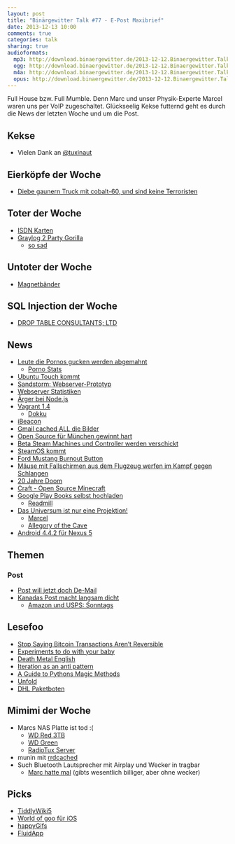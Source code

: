 ```yaml
---
layout: post
title: "Binärgewitter Talk #77 - E-Post Maxibrief"
date: 2013-12-13 10:00
comments: true
categories: talk
sharing: true
audioformats:
  mp3: http://download.binaergewitter.de/2013-12-12.Binaergewitter.Talk.77.mp3
  ogg: http://download.binaergewitter.de/2013-12-12.Binaergewitter.Talk.77.ogg
  m4a: http://download.binaergewitter.de/2013-12-12.Binaergewitter.Talk.77.m4a
  opus: http://download.binaergewitter.de/2013-12-12.Binaergewitter.Talk.77.opus
---
```

Full House bzw. Full Mumble. Denn Marc und unser Physik-Experte Marcel waren uns per VoIP zugeschaltet. Glückseelig Kekse futternd geht es durch die News der letzten Woche und um die Post.

## Kekse
- Vielen Dank an [@tuxinaut](https://twitter.com/tuxinaut)

## Eierköpfe der Woche

- [Diebe gaunern Truck mit cobalt-60, und sind keine Terroristen](http://www.washingtonpost.com/world/stolen-cobalt-60-found-in-mexico-curious-thieves-likely-doomed/2013/12/05/262ef990-5d66-11e3-8d24-31c016b976b2_story.html)

## Toter der Woche

- [ISDN Karten](http://www.heise.de/newsticker/meldung/AVM-beendet-Produktion-seines-ersten-ISDN-Profi-Controllers-2063970.html)
- [Graylog 2 Party Gorilla](http://andreas-lehr.com/blog/wp-content/uploads/2011/12/graylog.png)
    * [so sad](http://graylog2.org)

## Untoter der Woche

- [Magnetbänder](http://www.heise.de/ix/meldung/Totgesagte-leben-laenger-Magnetbaender-sterben-noch-laengst-nicht-aus-2059211.html)

## SQL Injection der Woche

- [DROP TABLE CONSULTANTS; LTD](http://opencorporates.com/companies/gb/08768324)

## News

- [Leute die Pornos gucken werden abgemahnt](http://www.gulli.com/news/22925-streaming-abmahnwelle-gericht-bewusst-getaeuscht-2013-12-10)
    * [Porno Stats](http://www.alexa.com/siteinfo/redtube.com)
- [Ubuntu Touch kommt](http://www.golem.de/news/ubuntu-touch-canonical-findet-ersten-hersteller-fuer-eigene-smartphones-1312-103310.html)
- [Sandstorm: Webserver-Prototyp](http://www.heise.de/netze/meldung/Sandstorm-Webserver-Prototyp-schlaegt-etablierte-Konkurrenz-um-Laengen-2063812.html)
- [Webserver Statistiken](http://news.netcraft.com/archives/category/web-server-survey/)
- [Ärger bei Node.js](http://www.heise.de/developer/meldung/Zoff-in-der-Node-js-Community-2061617.html)
- [Vagrant 1.4](http://www.vagrantup.com/blog/vagrant-1-4.html)
    * [Dokku](https://github.com/progrium/dokku)
- [iBeacon](http://www.tuaw.com/2013/12/04/ibeacons-will-deliver-location-based-access-to-newsstand-publica/)
- [Gmail cached ALL die Bilder](http://arstechnica.com/information-technology/2013/12/gmail-blows-up-e-mail-marketing-by-caching-all-images-on-google-servers/)
- [Open Source für München gewinnt hart](http://www.cio.co.uk/news/change-management/munich-open-source-completed-successfully/)
- [Beta Steam Machines und Controller werden verschickt](http://steamcommunity.com/groups/steamuniverse#announcements/detail/1930088300965516570)
- [SteamOS kommt](http://store.steampowered.com/livingroom/SteamOS/?l=german)
- [Ford Mustang Burnout Button](http://www.motorauthority.com/news/1088999_2015-ford-mustangs-secret-feature-is-burnout-control-exclusive)
- [Mäuse mit Fallschirmen aus dem Flugzeug werfen im Kampf gegen Schlangen](http://usnews.nbcnews.com/_news/2013/12/02/21724382-two-thousand-mice-dropped-on-guam-by-parachute-to-kill-snakes)
- [20 Jahre Doom](http://www.heise.de/newsticker/meldung/20-Jahre-Ballern-Happy-Birthday-Doom-2064533.html)
- [Craft - Open Source Minecraft](https://github.com/fogleman/Craft)
- [Google Play Books selbst hochladen](http://www.gulli.com/news/22953-google-play-update-ermoeglicht-hochladen-eigener-buecher-2013-12-12)
    * [Readmill](https://readmill.com/)
- [Das Universum ist nur eine Projektion!](http://www.nature.com/news/simulations-back-up-theory-that-universe-is-a-hologram-1.14328)
   * [Marcel](https://twitter.com/sirmarcel)
   * [Allegory of the Cave](http://en.wikipedia.org/wiki/Allegory_of_the_Cave)
- [Android 4.4.2 für Nexus 5](http://www.heise.de/newsticker/meldung/Android-4-4-2-Kleines-Update-fuer-Nexus-Geraete-2063426.html)

## Themen

### Post

- [Post will jetzt doch De-Mail](http://www.heise.de/newsticker/meldung/Bericht-Deutsche-Post-will-nun-auch-bei-De-Mail-einsteigen-2064609.html)
- [Kanadas Post macht langsam dicht](http://www.heise.de/newsticker/meldung/Kanada-E-Mail-macht-Briefpost-teurer-und-schlechter-2064900.html)
    * [Amazon und USPS: Sonntags](http://blogs.wsj.com/digits/2013/11/25/a-peek-at-amazons-contract-with-the-postal-service/)


## Lesefoo

- [Stop Saying Bitcoin Transactions Aren’t Reversible](http://elidourado.com/blog/bitcoin-arbitration/)
- [Experiments to do with your baby](http://www.theatlantic.com/health/archive/2013/12/experiments-to-do-with-your-baby/280592/)
- [Death Metal English](http://www.invisibleoranges.com/2013/11/death-metal-english/)
- [Iteration as an anti pattern](http://robots.thoughtbot.com/iteration-as-an-anti-pattern/)
- [A Guide to Pythons Magic Methods](http://www.rafekettler.com/magicmethods.html)
- [Unfold](http://rupl.github.io/unfold/)
- [DHL Paketboten](http://www.zeit.de/2013/50/dhl-paketboten)

## Mimimi der Woche

- Marcs NAS Platte ist tod :(
    * [WD Red 3TB](http://www.amazon.de/gp/product/B008JJLW4M/ref=as_li_ss_tl?ie=UTF8&camp=1638&creative=19454&creativeASIN=B008JJLW4M&linkCode=as2&tag=trektrip)
    * [WD Green](http://www.amazon.de/gp/product/B008YAHW6I/ref=as_li_ss_tl?ie=UTF8&camp=1638&creative=19454&creativeASIN=B008YAHW6I&linkCode=as2&tag=trektrip)
    * [RadioTux Server](http://radiotux.de)
- munin mit [rrdcached](http://munin-monitoring.org/wiki/rrdcached)
- Such Bluetooth Lautsprecher mit Airplay und Wecker in tragbar
    * [Marc hatte mal](http://www.amazon.de/gp/product/B009T33K7E/ref=as_li_ss_tl?ie=UTF8&camp=1638&creative=19454&creativeASIN=B009T33K7E&linkCode=as2&tag=trektrip) (gibts wesentlich billiger, aber ohne wecker)

## Picks

- [TiddlyWiki5](http://five.tiddlywiki.com/)
- [World of goo für iOS](https://itunes.apple.com/de/app/world-of-goo-hd/id401301276?l=en&mt=8)
- [happyGifs](http://happygifs.co/)
- [FluidApp](http://fluidapp.com/)


